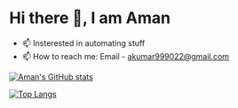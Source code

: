 # Hi there 👋, I am Aman


- 📫 Insterested in automating stuff
- 📫 How to reach me: Email - akumar999022@gmail.com

[![Aman's GitHub stats](https://github-readme-stats.vercel.app/api?username=Aman-14&count_private=true&show_icons=true&theme=radical)](https://github.com/Aman-14)

[![Top Langs](https://github-readme-stats.vercel.app/api/top-langs/?username=Aman-14&langs_count=10)](https://github.com/Aman-14)
